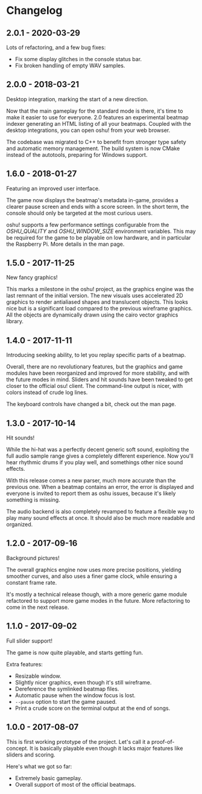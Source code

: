 Changelog
=========

2.0.1 - 2020-03-29
------------------

Lots of refactoring, and a few bug fixes:

- Fix some display glitches in the console status bar.
- Fix broken handling of empty WAV samples.

2.0.0 - 2018-03-21
------------------

Desktop integration, marking the start of a new direction.

Now that the main gameplay for the standard mode is there, it's time to make it
easier to use for everyone. 2.0 features an experimental beatmap indexer
generating an HTML listing of all your beatmaps. Coupled with the desktop
integrations, you can open oshu! from your web browser.

The codebase was migrated to C++ to benefit from stronger type safety and
automatic memory management. The build system is now CMake instead of the
autotools, preparing for Windows support.

1.6.0 - 2018-01-27
------------------

Featuring an improved user interface.

The game now displays the beatmap's metadata in-game, provides a clearer pause
screen and ends with a score screen. In the short term, the console should only
be targeted at the most curious users.

oshu! supports a few performance settings configurable from the *OSHU_QUALITY*
and *OSHU_WINDOW_SIZE* environment variables. This may be required for the game
to be playable on low hardware, and in particular the Raspberry Pi. More
details in the man page.

1.5.0 - 2017-11-25
------------------

New fancy graphics!

This marks a milestone in the oshu! project, as the graphics engine was the
last remnant of the initial version. The new visuals uses accelerated 2D
graphics to render antialiased shapes and translucent objects. This looks nice
but is a significant load compared to the previous wireframe graphics. All the
objects are dynamically drawn using the cairo vector graphics library.

1.4.0 - 2017-11-11
------------------

Introducing seeking ability, to let you replay specific parts of a beatmap.

Overall, there are no revolutionary features, but the graphics and game modules
have been reorganized and improved for more stability, and with the future
modes in mind. Sliders and hit sounds have been tweaked to get closer to the
official osu! client. The command-line output is nicer, with colors instead of
crude log lines.

The keyboard controls have changed a bit, check out the man page.

1.3.0 - 2017-10-14
------------------

Hit sounds!

While the hi-hat was a perfectly decent generic soft sound, exploiting the full
audio sample range gives a completely different experience. Now you'll hear
rhythmic drums if you play well, and somethings other nice sound effects.

With this release comes a new parser, much more accurate than the previous one.
When a beatmap contains an error, the error is displayed and everyone is
invited to report them as oshu issues, because it's likely something is
missing.

The audio backend is also completely revamped to feature a flexible way to play
many sound effects at once. It should also be much more readable and organized.

1.2.0 - 2017-09-16
------------------

Background pictures!

The overall graphics engine now uses more precise positions, yielding smoother
curves, and also uses a finer game clock, while ensuring a constant frame rate.

It's mostly a technical release though, with a more generic game module
refactored to support more game modes in the future. More refactoring to come
in the next release.

1.1.0 - 2017-09-02
------------------

Full slider support!

The game is now quite playable, and starts getting fun.

Extra features:

- Resizable window.
- Slightly nicer graphics, even though it's still wireframe.
- Dereference the symlinked beatmap files.
- Automatic pause when the window focus is lost.
- `--pause` option to start the game paused.
- Print a crude score on the terminal output at the end of songs.

1.0.0 - 2017-08-07
------------------

This is first working prototype of the project. Let's call it a
proof-of-concept. It is basically playable even though it lacks major features
like sliders and scoring.

Here's what we got so far:

- Extremely basic gameplay.
- Overall support of most of the official beatmaps.
